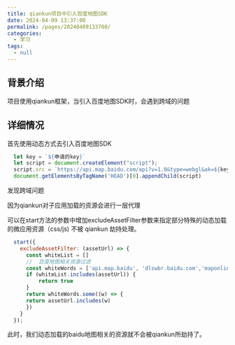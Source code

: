 ```yaml
---
title: qiankun项目中引入百度地图SDK
date: 2024-04-09 13:37:00
permalink: /pages/20240409133700/
categories: 
  - 学习
tags: 
  - null
---
```


## 背景介绍

项目使用qiankun框架，当引入百度地图SDK时，会遇到跨域的问题

## 详细情况

首先使用动态方式去引入百度地图SDK

```js
  let key = `${申请的key}`
  let script = document.createElement("script"); 
  script.src = `https://api.map.baidu.com/api?v=1.0&type=webgl&ak=${key}`;
  document.getElementsByTagName('HEAD')[0].appendChild(script)

```
发现跨域问题

因为qiankun对子应用加载的资源会进行一层代理

可以在start方法的参数中增加excludeAssetFilter参数来指定部分特殊的动态加载的微应用资源（css/js) 不被 qiankun 劫持处理。

```js
  start({
    excludeAssetFilter: (assetUrl) => {
      const whiteList = []
      //  百度地图相关资源过滤
      const whiteWords = ['api.map.baidu', 'dlswbr.baidu.com','maponline0.bdimg.com']
      if (whiteList.includes(assetUrl)) {
          return true
      }
      return whiteWords.some((w) => {
      return assetUrl.includes(w)
      })
    }
  });
```
此时，我们动态加载的baidu地图相关的资源就不会被qiankun所劫持了。




